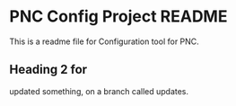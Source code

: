 # PNC Config Project README

This is a readme file for Configuration tool for PNC.
## Heading 2 for 
updated something, on a branch called updates.